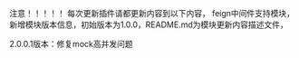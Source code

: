 注意！！！！！
每次更新插件请都更新内容到以下内容，
feign中间件支持模块，
新增模块版本信息，初始版本为1.0.0，README.md为模块更新内容描述文件，

2.0.0.1版本：修复mock高并发问题